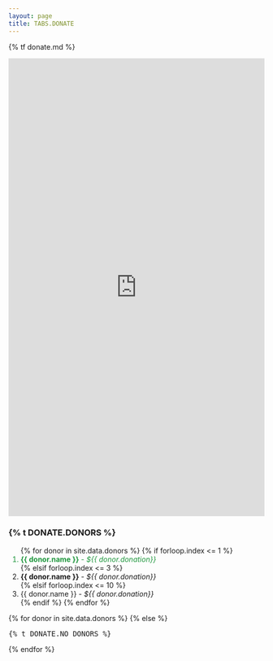 ```yaml
---
layout: page
title: TABS.DONATE
---
```


{% tf donate.md %}

<article class="donate">
    <section style="display:flex;flex-direction:column;">
        <script src="https://donorbox.org/widget.js" paypalExpress="false"></script><iframe allowpaymentrequest="" frameborder="0" height="900px" name="donorbox" scrolling="no" seamless="seamless" src="https://donorbox.org/embed/spytify" style="width: auto; max-height:none!important"></iframe>
    </section>
    <section>
        <h3>{% t DONATE.DONORS %}</h3>
        <ol>
            {% for donor in site.data.donors %}
                {% if forloop.index <= 1 %}
                    <li style="color:#1E963C;"><strong>{{ donor.name }}</strong> - <em>${{ donor.donation}}</em></li>
                {% elsif forloop.index <= 3 %}
                    <li><strong>{{ donor.name }}</strong> - <em>${{ donor.donation}}</em></li>
                {% elsif forloop.index <= 10 %}
                    <li>{{ donor.name }} - <em>${{ donor.donation}}</em></li>
                {% endif %}
            {% endfor %}
        </ol>
        {% for donor in site.data.donors %}
        <!-- If I reached over 10 donors -->
            <!-- {% if forloop.index > 100 %}
                {% if forloop.last %}<span style="font-size:90%;color:#ccc;">...</span>{% endif %}
            {% elsif forloop.index > 80 %}
                <span style="font-size:90%;color:#ccc;">{{ donor.name }}{% if forloop.last == false %},{% endif %}</span>
            {% elsif forloop.index > 50 %}
                <span style="font-size:90%;color:#aaa;">{{ donor.name }}{% if forloop.last == false %},{% endif %}</span>
            {% elsif forloop.index > 20 %}
                <span style="font-size:90%;color:#888;">{{ donor.name }}{% if forloop.last == false %},{% endif %}</span>
            {% elsif forloop.index > 10 %}
                <span style="font-size:90%;color:#666;">{{ donor.name }}{% if forloop.last == false %},{% endif %}</span>
            {% endif %} -->
        {% else %}
            <pre>{% t DONATE.NO_DONORS %}</pre>
        {% endfor %}
    </section>
</article>

